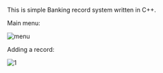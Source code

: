 This is simple Banking record system written in C++.

Main menu:

![menu](https://user-images.githubusercontent.com/36672426/47261586-84246b00-d4d2-11e8-9f53-fa51d2b86541.jpg)


Adding a record:

![1](https://user-images.githubusercontent.com/36672426/47261595-c5b51600-d4d2-11e8-9418-1754f4119e7f.jpg)

